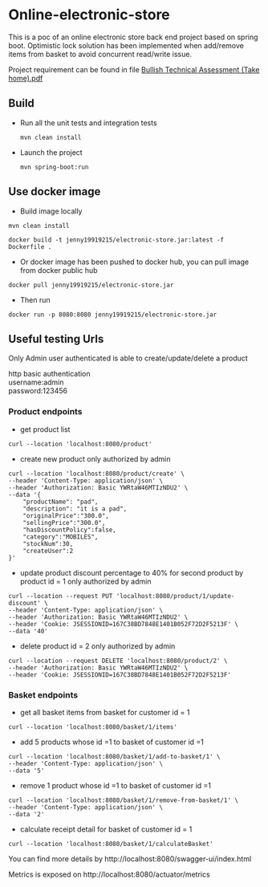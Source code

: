 # Online-electronic-store

This is a poc of an online electronic store back end project based on spring boot.
Optimistic lock solution has been implemented when add/remove items from basket to avoid concurrent read/write issue.

Project requirement can be found in
file [Bullish Technical Assessment (Take home).pdf](./Bullish%20Technical%20Assessment%20(Take%20home).pdf)

## Build

* Run all the unit tests and integration tests
    ```
   mvn clean install
    ```

* Launch the project
    ```
    mvn spring-boot:run
    ```

## Use docker image

* Build image locally

```
mvn clean install

docker build -t jenny19919215/electronic-store.jar:latest -f Dockerfile .
```

* Or docker image has been pushed to docker hub, you can pull image from docker public hub

```
docker pull jenny19919215/electronic-store.jar
```

* Then run

```
docker run -p 8080:8080 jenny19919215/electronic-store.jar
```

## Useful testing Urls

Only Admin user authenticated is able to create/update/delete a product

http basic authentication\
username:admin\
password:123456

### Product endpoints

* get product list

```
curl --location 'localhost:8080/product'
```

* create new product only authorized by admin

```
curl --location 'localhost:8080/product/create' \
--header 'Content-Type: application/json' \
--header 'Authorization: Basic YWRtaW46MTIzNDU2' \
--data '{
    "productName": "pad",
    "description": "it is a pad",
    "originalPrice":"300.0",
    "sellingPrice":"300.0",
    "hasDiscountPolicy":false,
    "category":"MOBILES",
    "stockNum":30,
    "createUser":2
}'
```

* update product discount percentage to 40% for second product by product id = 1 only authorized by admin

```
curl --location --request PUT 'localhost:8080/product/1/update-discount' \
--header 'Content-Type: application/json' \
--header 'Authorization: Basic YWRtaW46MTIzNDU2' \
--header 'Cookie: JSESSIONID=167C38BD7848E1401B052F72D2F5213F' \
--data '40'
```

* delete product id = 2 only authorized by admin

```
curl --location --request DELETE 'localhost:8080/product/2' \
--header 'Authorization: Basic YWRtaW46MTIzNDU2' \
--header 'Cookie: JSESSIONID=167C38BD7848E1401B052F72D2F5213F'
```

### Basket endpoints

* get all basket items from basket for customer id = 1

```
curl --location 'localhost:8080/basket/1/items'
```

* add 5 products whose id =1 to basket of customer id =1

```
curl --location 'localhost:8080/basket/1/add-to-basket/1' \
--header 'Content-Type: application/json' \
--data '5'
```

* remove 1 product whose id =1 to basket of customer id =1

```
curl --location 'localhost:8080/basket/1/remove-from-basket/1' \
--header 'Content-Type: application/json' \
--data '2'
```

* calculate receipt detail for basket of customer id = 1

```
curl --location 'localhost:8080/basket/1/calculateBasket'
```

You can find more details by http://localhost:8080/swagger-ui/index.html

Metrics is exposed on http://localhost:8080/actuator/metrics


